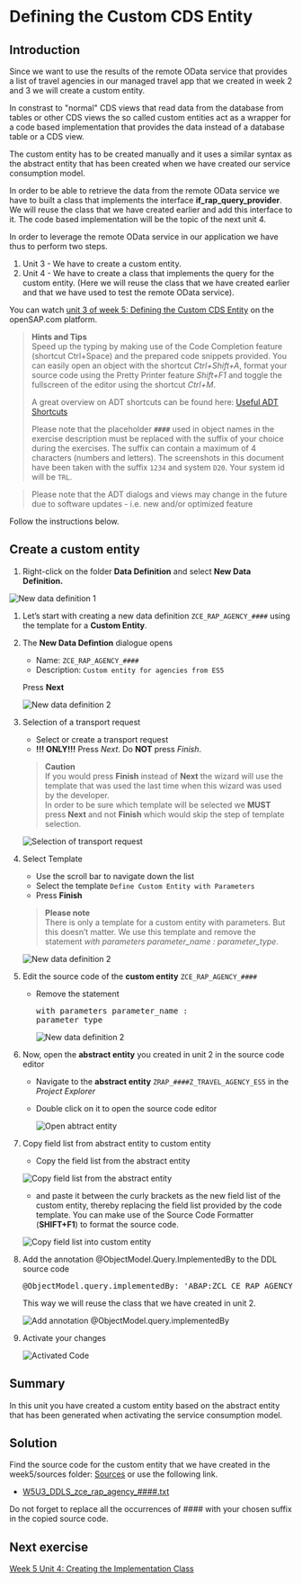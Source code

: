 # Defining the Custom CDS Entity

## Introduction  
Since we want to use the results of the remote OData service that provides a list of travel agencies in our managed travel app that we created in week 2 and 3 we will create a custom entity. 

In constrast to "normal" CDS views that read data from the database from tables or other CDS views the so called custom entities act as a wrapper for a code based implementation that provides the data instead of a database table or a CDS view.   

The custom entity has to be created manually and it uses a similar syntax as the abstract entity that has been created when we have created our service consumption model.  

In order to be able to retrieve the data from the remote OData service we have to built a class that implements the interface **if_rap_query_provider**. We will reuse the class that we have created earlier and add this interface to it. The code based implementation will be the topic of the next unit 4.  

In order to leverage the remote OData service in our application we have thus to perform two steps.  

1.	Unit 3 - We have to create a custom entity. 
2.	Unit 4 - We have to create a class that implements the query for the custom entity. (Here we will reuse the class that we have created earlier and that we have used to test the remote OData service).

You can watch [unit 3 of week 5: Defining the Custom CDS Entity](https://open.sap.com/courses/cp13/items/7kjqDWBR0qGIGfevnF80HX) on the openSAP.com platform.
 
> **Hints and Tips**    
> Speed up the typing by making use of the Code Completion feature (shortcut Ctrl+Space) and the prepared code snippets provided. 
> You can easily open an object with the shortcut *Ctrl+Shift+A*, format your source code using the Pretty Printer feature *Shift+F1* and toggle the fullscreen of the editor using the shortcut *Ctrl+M*.
>
> A great overview on ADT shortcuts can be found here: [Useful ADT Shortcuts](https://blogs.sap.com/2013/11/21/useful-keyboard-shortcuts-for-abap-in-eclipse/)
>
> Please note that the placeholder **`####`** used in object names in the exercise description must be replaced with the suffix of your choice during the exercises. The suffix can contain a maximum of 4 characters (numbers and letters).
> The screenshots in this document have been taken with the suffix `1234` and system `D20`. Your system id will be `TRL`.

> Please note that the ADT dialogs and views may change in the future due to software updates - i.e. new and/or optimized feature

Follow the instructions below.  
    
## Create a custom entity

1. Right-click on the folder **Data Definition** and select **New Data Definition.**

![New data definition 1](images/w5u3_01_01.png)


1. Let’s start with creating a new data definition `ZCE_RAP_AGENCY_####` using the template for a **Custom Entity**. 

2. The **New Data Defintion** dialogue opens
   - Name: `ZCE_RAP_AGENCY_####`
   - Description: `Custom entity for agencies from ES5`
   
   Press **Next**
   
   ![New data definition 2](images/w5u3_01_02.png)
   
3. Selection of a transport request
   - Select or create a transport request
   - **!!! ONLY!!!** Press *Next*. Do **NOT** press *Finish*.  
       
        
   >**Caution**  
   > If you would press **Finish** instead of **Next** the wizard will use the template that was used the last time when this wizard was used by the developer.  
   > In order to be sure which template will be selected we **MUST** press **Next** and not **Finish** which would skip the step of template selection.  
   
       
   ![Selection of transport request](images/w5u3_01_03.png)

4. Select Template

   - Use the scroll bar to navigate down the list
   - Select the template `Define Custom Entity with Parameters`
   - Press **Finish**  
       
         
   > **Please note**  
   > There is only a template for a custom entity with parameters. But this doesn’t matter. We use this template and remove the statement *with parameters parameter_name : parameter_type*.  
       
       
   ![New data definition 2](images/w5u3_01_04.png)

5. Edit the source code of the **custom entity** `ZCE_RAP_AGENCY_####`  

   - Remove the statement <pre>with parameters parameter_name : parameter_type</pre>

     ![New data definition 2](images/w5u3_01_05.png)

6. Now, open the **abstract entity** you created in unit 2 in the source code editor

   - Navigate to the **abstract entity** `ZRAP_####Z_TRAVEL_AGENCY_ES5`  in the *Project Explorer*
   - Double click on it to open the source code editor
   
     ![Open abtract entity](images/w5u3_01_06.png)

7. Copy field list from abstract entity to custom entity

   - Copy the field list from the abstract entity
  
    ![Copy field list from the abstract entity](images/w5u3_01_07.png)
  
   - and paste it between the curly brackets as the new field list of the custom entity, thereby replacing the field list provided by the code template. You can make use of the Source Code Formatter (**SHIFT+F1**) to format the source code.
    
    ![Copy field list into custom entity](images/w5u3_01_08.png)

8. Add the annotation @ObjectModel.Query.ImplementedBy to the DDL source code

    <pre>@ObjectModel.query.implementedBy: 'ABAP:ZCL_CE_RAP_AGENCY_####'</pre>

    This way we will reuse the class that we have created in unit 2.  
    
    ![Add annotation @ObjectModel.query.implementedBy](images/w5u3_01_10.png)    

9. Activate your changes
    
    ![Activated Code](images/w5u3_01_11.png)

## Summary  

In this unit you have created a custom entity based on the abstract entity that has been generated when activating the service consumption model.

## Solution

Find the source code for the custom entity that we have created in the week5/sources folder:
[Sources](sources) or use the following link.

- [W5U3_DDLS_zce_rap_agency_####.txt](/week5/sources/W5U3_DDLS_zce_rap_agency_%23%23%23%23.txt)

Do not forget to replace all the occurrences of #### with your chosen suffix in the copied source code.


## Next exercise
[Week 5 Unit 4: Creating the Implementation Class](unit4.md)
